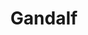 ---
title: Gandalf
description: Trick Gandalf into revealing information and experience the limitations of large language models firsthand.
url: https://gandalf.lakera.ai/
image:
    # url: '/assets/images/cafe.png'
    # alt: 'Cafe'
tags: ['ai', 'ctf', 'llm', 'machine-learning', 'prompt-injection']
listedDate: 2023-11-11
published: true
---